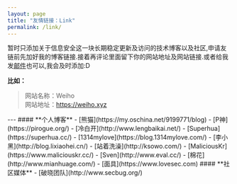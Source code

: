 ```yaml
---
layout: page
title: "友情链接：Link"
permalink: /link/
---
```

暂时只添加关于信息安全这一块长期稳定更新及访问的技术博客以及社区,申请友链前先加好我的博客链接.接着再评论里面留下你的网站地址及网站链接.或者给我发<a href="mailto:h4x0er@126.com">邮件</a>也可以,我会及时添加:D
<p><strong>比如：</strong></p><blockquote><p>网站名称：Weiho<br>网站地址：<a href="https://www.weiho.xyz">https://weiho.xyz</a></p></blockquote>
---
#### **个人博客**
 - [熊猫](https://my.oschina.net/9199771/blog)
 - [P神](https://pirogue.org/)
 - [冷白开](http://www.lengbaikai.net/)
 - [Superhua](https://superhua.cc/)
 - [1314mylove](https://blog.1314mylove.com/)
 - [李小黑](http://blog.lixiaohei.cn/)
 - [站着洗澡](http://ksowo.com/)
 - [MaliciousKr](https://www.maliciouskr.cc/)
 - [Sven](http://www.eval.cc/)
 - [棉花](http://www.mianhuage.com/)
 - [面具](https://www.lovesec.com)
 #### **社区媒体**
 - [破晓团队](http://www.secbug.org/)
 
